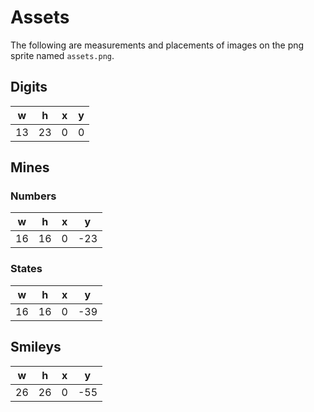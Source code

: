 # Assets

The following are measurements and placements of images on the png sprite named `assets.png`.

## Digits

|w|h|x|y|
|:-:|:-:|:-:|:-:|
| 13 | 23 | 0 | 0 |

## Mines

### Numbers

|w|h|x|y|
|:-:|:-:|:-:|:-:|
| 16 | 16 | 0 | -23 |

### States

|w|h|x|y|
|:-:|:-:|:-:|:-:|
| 16 | 16 | 0 | -39 |

## Smileys

|w|h|x|y|
|:-:|:-:|:-:|:-:|
| 26 | 26 | 0 | -55 |
